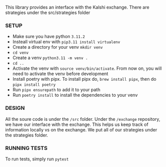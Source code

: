 This library provides an interface with the Kalshi exchange. There are strategies under the src/strategies folder

### SETUP ###
* Make sure you have python `3.11.2`
* Insteall virtual env with `pip3.11 install virtualenv`
* Create a directory for your venv `mkdir venv`
* `cd venv`
* Create a venv `python3.11 -m venv .`
* `cd ..`
* Activate the venv with `source venv/bin/activate`. From now on, you will need to activate the venv before development
* Install poetry with pipx. To install pipx do, `brew install pipx`, then do `pipx install poetry`
* Run `pipx ensurepath` to add it to your path
* Run `poetry install` to install the dependencies to your venv


### DESIGN ###

All the soure code is under the `/src` folder. Under the `/exchange` repository,
we have our interface with the exchange. This helps us keep track of information
locally vs on the exchange. We put all of our strategies under the strategies folder.

### RUNNING TESTS ###

To run tests, simply run `pytest`
